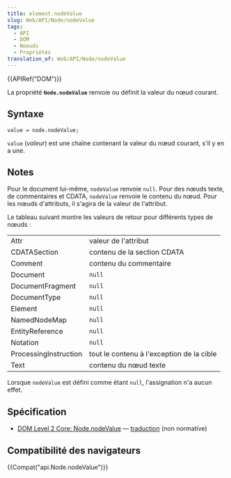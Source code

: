 ```yaml
---
title: element.nodeValue
slug: Web/API/Node/nodeValue
tags:
  - API
  - DOM
  - Noeuds
  - Propriétés
translation_of: Web/API/Node/nodeValue
---
```

{{APIRef("DOM")}}

La propriété **`Node.nodeValue`** renvoie ou définit la valeur du nœud courant.

## Syntaxe

    value = node.nodeValue;

`value` (_valeur_) est une chaîne contenant la valeur du nœud courant, s'il y en a une.

## Notes

Pour le document lui-même, `nodeValue` renvoie `null`. Pour des nœuds texte, de commentaires et CDATA, `nodeValue` renvoie le contenu du nœud. Pour les nœuds d'attributs, il s'agira de la valeur de l'attribut.

Le tableau suivant montre les valeurs de retour pour différents types de nœuds :

<table>
  <tbody>
    <tr>
      <td>Attr</td>
      <td>valeur de l'attribut</td>
    </tr>
    <tr>
      <td>CDATASection</td>
      <td>contenu de la section CDATA</td>
    </tr>
    <tr>
      <td>Comment</td>
      <td>contenu du commentaire</td>
    </tr>
    <tr>
      <td>Document</td>
      <td><code>null</code></td>
    </tr>
    <tr>
      <td>DocumentFragment</td>
      <td><code>null</code></td>
    </tr>
    <tr>
      <td>DocumentType</td>
      <td><code>null</code></td>
    </tr>
    <tr>
      <td>Element</td>
      <td><code>null</code></td>
    </tr>
    <tr>
      <td>NamedNodeMap</td>
      <td><code>null</code></td>
    </tr>
    <tr>
      <td>EntityReference</td>
      <td><code>null</code></td>
    </tr>
    <tr>
      <td>Notation</td>
      <td><code>null</code></td>
    </tr>
    <tr>
      <td>ProcessingInstruction</td>
      <td>tout le contenu à l'exception de la cible</td>
    </tr>
    <tr>
      <td>Text</td>
      <td>contenu du nœud texte</td>
    </tr>
  </tbody>
</table>

Lorsque `nodeValue` est défini comme étant `null`, l'assignation n'a aucun effet.

## Spécification

- [DOM Level 2 Core: Node.nodeValue](http://www.w3.org/TR/DOM-Level-2-Core/core.html#ID-F68D080) — [traduction](http://www.yoyodesign.org/doc/w3c/dom2-core/core.html#ID-F68D080) (non normative)

## Compatibilité des navigateurs

{{Compat("api.Node.nodeValue")}}
